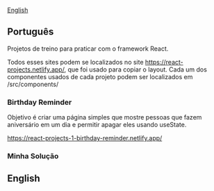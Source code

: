 [English](#english)

## Português

Projetos de treino para praticar com o framework React. 

Todos esses sites podem se localizados no site https://react-projects.netlify.app/, que foi usado para copiar o layout. Cada um dos componentes usados de cada projeto podem ser localizados em /src/components/

### Birthday Reminder
Objetivo é criar uma página simples que mostre pessoas que fazem aniversário em um dia e permitir apagar eles usando useState.

https://react-projects-1-birthday-reminder.netlify.app/

### Minha Solução

## English

